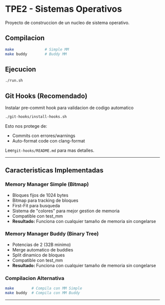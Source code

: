 # TPE2 - Sistemas Operativos

Proyecto de construccion de un nucleo de sistema operativo.

## Compilacion
```bash
make              # Simple MM
make buddy        # Buddy MM
```

## Ejecucion
```bash
./run.sh
```

## Git Hooks (Recomendado)
Instalar pre-commit hook para validacion de codigo automatico
```bash
./git-hooks/install-hooks.sh
```

Esto nos protege de:
- Commits con errores/warnings
- Auto-format code con clang-format

Leer`git-hooks/README.md` para mas detalles.

---

## Caracteristicas Implementadas

### Memory Manager Simple (Bitmap)
- Bloques fijos de 1024 bytes
- Bitmap para tracking de bloques
- First-Fit para busqueda
- Sistema de "colores" para mejor gestion de memoria
- Compatible con test_mm
- **Resultado:** Funciona con cualquier tamaño de memoria sin congelarse

### Memory Manager Buddy (Binary Tree)
- Potencias de 2 (32B minimo)
- Merge automatico de buddies
- Split dinamico de bloques
- Compatible con test_mm 
- **Resultado:** Funciona con cualquier tamaño de memoria sin congelarse

### Compilacion Alternativa
```bash
make        # Compila con MM Simple
make buddy  # Compila con MM Buddy
```

---